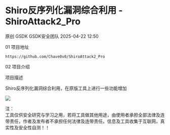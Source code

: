 #  Shiro反序列化漏洞综合利用 - ShiroAttack2_Pro   
原创 GSDK  GSDK安全团队   2025-04-22 12:50  
  
01 项目地址  
  
```
https://github.com/Chave0v0/ShiroAttack2_Pro
```  
  
  
  
02 项目介绍  
  
项目描述  
  
Shiro反序列化漏洞综合利用，在原版工具上进行一些功能增加  
  
![](https://mmbiz.qpic.cn/sz_mmbiz_png/Xu1xJEZRrFh2Oq69SBajcMxzZ6dFoz0oIwian2BOiaBsLY3ke0nkqKkVj0c8Iarg10Q77FAvfwYKzBicD0wgiaeXqA/640?wx_fmt=png&from=appmsg "")  
  
  
注：  
工具仅供安全研究与学习之用，若将工具做其他用途，由使用者承担全部法律及连带责任，作者及发布者不承担任何法律及连带责任。信息及工具收集于互联网，真实性及安全性自测！！  
  
  
